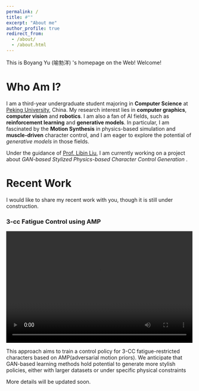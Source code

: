 ```yaml
---
permalink: /
title: #""
excerpt: "About me"
author_profile: true
redirect_from: 
  - /about/
  - /about.html
---
```


This is Boyang Yu (喻勃洋) 's homepage on the Web! Welcome!

Who Am I?
======
I am a third-year undergraduate student majoring in **Computer Science** at [Peking University](https://english.pku.edu.cn/), China. My research interest lies in **computer graphics**, **computer vision** and **robotics**. I am also a fan of AI fields, such as **reinforcement learning** and **generative models**. In particular, I am fascinated by the **Motion Synthesis** in physics-based simulation and **muscle-driven** character control, and I am eager to explore the potential of *generative models* in those fields.

Under the guidance of [Prof. Libin Liu](https://libliu.info/), I am currently working on a project about *GAN-based Stylized Physics-based Character Control Generation* .


Recent Work
======
I would like to share my recent work with you, though it is still under construction.
### 3-cc Fatigue Control using AMP
<video controls width="500" height="300">
  <source src="../images/3_cc_pre.mp4" type="video/mp4">
  Your browser does not support the video tag.
</video>

This approach aims to train a control policy for 3-CC fatigue-restricted characters based on AMP(adversarial motion priors). We anticipate that GAN-based learning methods hold potential to generate more stylish policies, either with larger datasets or under specific physical constraints

More details will be updated soon.

